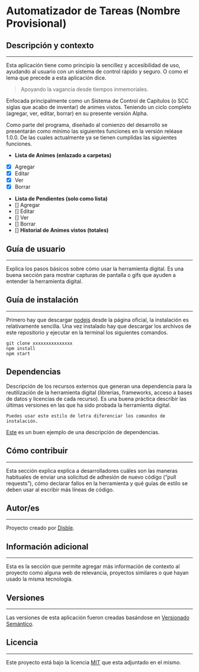 # Automatizador de Tareas (Nombre Provisional)

## Descripción y contexto
---

Esta aplicación tiene como principio la sencillez y accesibilidad de uso, ayudando al usuario con un sistema de control rápido y seguro. O como el lema que precede a esta aplicación dice.

>Apoyando la vagancia desde tiempos inmemoriales.

Enfocada principalmente como un Sistema de Control de Capítulos (o SCC siglas que acabo de inventar) de animes vistos. Teniendo un ciclo completo (agregar, ver, editar, borrar) en su presente versión Alpha.

Como parte del programa, diseñado al comienzo del desarrollo se presentarán como mínimo las siguientes funciones en la versión reléase 1.0.0. De las cuales actualmente ya se tienen cumplidas las siguientes funciones. 

- **Lista de Animes (enlazado a carpetas)**
 - [x] Agregar
 - [x] Editar
 - [x] Ver
 - [x] Borrar
- **Lista de Pendientes (solo como lista)**
 - [] Agregar
 - [] Editar
 - [] Ver
 - [] Borrar
- [] **Historial de Animes vistos (totales)**

## Guía de usuario
---
Explica los pasos básicos sobre cómo usar la herramienta digital. Es una buena sección para mostrar capturas de pantalla o gifs que ayuden a entender la herramienta digital.
 	
## Guía de instalación
---
Primero hay que descargar [nodejs](https://nodejs.org/en/download/) desde la página oficial, la instalación es relativamente sencilla. Una vez instalado hay que descargar los archivos de este repositorio y ejecutar en la terminal los siguientes comandos.

    git clone xxxxxxxxxxxxxxx
    npm install
    npm start

## Dependencias
Descripción de los recursos externos que generan una dependencia para la reutilización de la herramienta digital (librerías, frameworks, acceso a bases de datos y licencias de cada recurso). Es una buena práctica describir las últimas versiones en las que ha sido probada la herramienta digital. 

    Puedes usar este estilo de letra diferenciar los comandos de instalación.

[Este](https://github.com/EL-BID/SmartMap) es un buen ejemplo de una descripción de dependencias.

## Cómo contribuir
---
Esta sección explica explica a desarrolladores cuáles son las maneras habituales de enviar una solicitud de adhesión de nuevo código (“pull requests”), cómo declarar fallos en la herramienta y qué guías de estilo se deben usar al escribir más líneas de código.

## Autor/es
---
Proyecto creado por [Disble](decoder@hotmail.es).

## Información adicional
---
Esta es la sección que permite agregar más información de contexto al proyecto como alguna web de relevancia, proyectos similares o que hayan usado la misma tecnología.

## Versiones
---
Las versiones de esta aplicación fueron creadas basándose en [Versionado Semántico](http://semver.org/).

## Licencia 
---
Este proyecto está bajo la licencia [MIT](./LICENCE) que esta adjuntado en el mismo.
